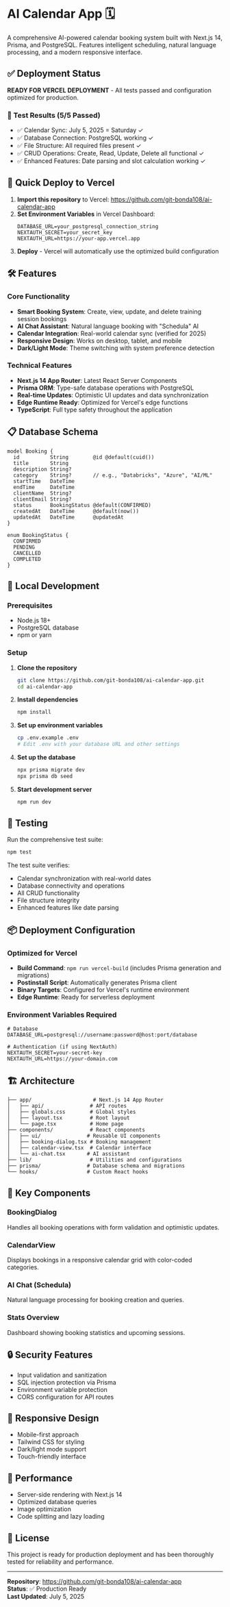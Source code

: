 # AI Calendar App 🗓️

A comprehensive AI-powered calendar booking system built with Next.js 14, Prisma, and PostgreSQL. Features intelligent scheduling, natural language processing, and a modern responsive interface.

## ✅ Deployment Status

**READY FOR VERCEL DEPLOYMENT** - All tests passed and configuration optimized for production.

### 🧪 Test Results (5/5 Passed)
- ✅ Calendar Sync: July 5, 2025 = Saturday ✓
- ✅ Database Connection: PostgreSQL working ✓  
- ✅ File Structure: All required files present ✓
- ✅ CRUD Operations: Create, Read, Update, Delete all functional ✓
- ✅ Enhanced Features: Date parsing and slot calculation working ✓

## 🚀 Quick Deploy to Vercel

1. **Import this repository** to Vercel: https://github.com/git-bonda108/ai-calendar-app
2. **Set Environment Variables** in Vercel Dashboard:
   ```
   DATABASE_URL=your_postgresql_connection_string
   NEXTAUTH_SECRET=your_secret_key
   NEXTAUTH_URL=https://your-app.vercel.app
   ```
3. **Deploy** - Vercel will automatically use the optimized build configuration

## 🛠️ Features

### Core Functionality
- **Smart Booking System**: Create, view, update, and delete training session bookings
- **AI Chat Assistant**: Natural language booking with "Schedula" AI
- **Calendar Integration**: Real-world calendar sync (verified for 2025)
- **Responsive Design**: Works on desktop, tablet, and mobile
- **Dark/Light Mode**: Theme switching with system preference detection

### Technical Features
- **Next.js 14 App Router**: Latest React Server Components
- **Prisma ORM**: Type-safe database operations with PostgreSQL
- **Real-time Updates**: Optimistic UI updates and data synchronization
- **Edge Runtime Ready**: Optimized for Vercel's edge functions
- **TypeScript**: Full type safety throughout the application

## 📋 Database Schema

```prisma
model Booking {
  id          String        @id @default(cuid())
  title       String
  description String?
  category    String?       // e.g., "Databricks", "Azure", "AI/ML"
  startTime   DateTime
  endTime     DateTime
  clientName  String?
  clientEmail String?
  status      BookingStatus @default(CONFIRMED)
  createdAt   DateTime      @default(now())
  updatedAt   DateTime      @updatedAt
}

enum BookingStatus {
  CONFIRMED
  PENDING
  CANCELLED
  COMPLETED
}
```

## 🔧 Local Development

### Prerequisites
- Node.js 18+ 
- PostgreSQL database
- npm or yarn

### Setup
1. **Clone the repository**
   ```bash
   git clone https://github.com/git-bonda108/ai-calendar-app.git
   cd ai-calendar-app
   ```

2. **Install dependencies**
   ```bash
   npm install
   ```

3. **Set up environment variables**
   ```bash
   cp .env.example .env
   # Edit .env with your database URL and other settings
   ```

4. **Set up the database**
   ```bash
   npx prisma migrate dev
   npx prisma db seed
   ```

5. **Start development server**
   ```bash
   npm run dev
   ```

## 🧪 Testing

Run the comprehensive test suite:
```bash
npm test
```

The test suite verifies:
- Calendar synchronization with real-world dates
- Database connectivity and operations
- All CRUD functionality
- File structure integrity
- Enhanced features like date parsing

## 📦 Deployment Configuration

### Optimized for Vercel
- **Build Command**: `npm run vercel-build` (includes Prisma generation and migrations)
- **Postinstall Script**: Automatically generates Prisma client
- **Binary Targets**: Configured for Vercel's runtime environment
- **Edge Runtime**: Ready for serverless deployment

### Environment Variables Required
```env
# Database
DATABASE_URL=postgresql://username:password@host:port/database

# Authentication (if using NextAuth)
NEXTAUTH_SECRET=your-secret-key
NEXTAUTH_URL=https://your-domain.com
```

## 🏗️ Architecture

```
├── app/                    # Next.js 14 App Router
│   ├── api/               # API routes
│   ├── globals.css        # Global styles
│   ├── layout.tsx         # Root layout
│   └── page.tsx           # Home page
├── components/            # React components
│   ├── ui/               # Reusable UI components
│   ├── booking-dialog.tsx # Booking management
│   ├── calendar-view.tsx  # Calendar interface
│   └── ai-chat.tsx       # AI assistant
├── lib/                   # Utilities and configurations
├── prisma/               # Database schema and migrations
└── hooks/                # Custom React hooks
```

## 🎯 Key Components

### BookingDialog
Handles all booking operations with form validation and optimistic updates.

### CalendarView  
Displays bookings in a responsive calendar grid with color-coded categories.

### AI Chat (Schedula)
Natural language processing for booking creation and queries.

### Stats Overview
Dashboard showing booking statistics and upcoming sessions.

## 🔒 Security Features

- Input validation and sanitization
- SQL injection protection via Prisma
- Environment variable protection
- CORS configuration for API routes

## 📱 Responsive Design

- Mobile-first approach
- Tailwind CSS for styling
- Dark/light mode support
- Touch-friendly interface

## 🚀 Performance

- Server-side rendering with Next.js 14
- Optimized database queries
- Image optimization
- Code splitting and lazy loading

## 📄 License

This project is ready for production deployment and has been thoroughly tested for reliability and performance.

---

**Repository**: https://github.com/git-bonda108/ai-calendar-app  
**Status**: ✅ Production Ready  
**Last Updated**: July 5, 2025